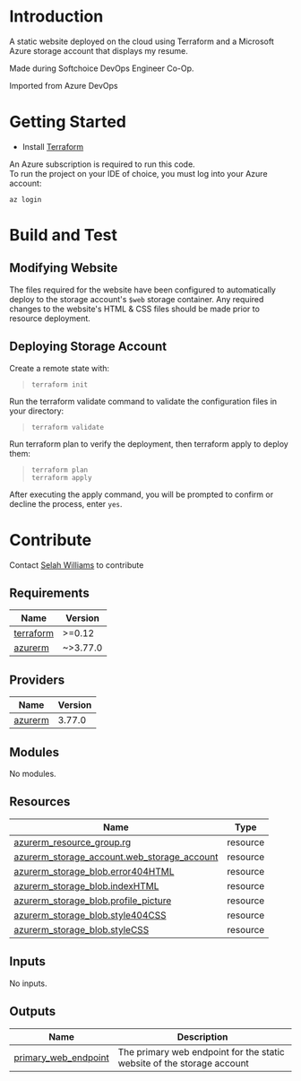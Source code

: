 
# Introduction 
A static website deployed on the cloud using Terraform and a Microsoft Azure storage account that displays my resume.

Made during Softchoice DevOps Engineer Co-Op.

Imported from Azure DevOps

# Getting Started
* Install [Terraform](https://learn.hashicorp.com/terraform/getting-started/install)

<p>An Azure subscription is required to run this code.<br>
To run the project on your IDE of choice, you must log into your Azure account:</p>

`az login`

# Build and Test

## Modifying Website
The files required for the website have been configured to automatically deploy to the storage account's `$web` storage container. Any required changes to the website's HTML & CSS files should be made prior to resource deployment.

## Deploying Storage Account
Create a remote state with:

> `terraform init`

Run the terraform validate command to validate the configuration files in your directory:

> `terraform validate`

Run terraform plan to verify the deployment, then terraform apply to deploy them:

> `terraform plan`<br>
> `terraform apply`

After executing the apply command, you will be prompted to confirm or decline the process, enter `yes`.

# Contribute
Contact [Selah Williams](mailto:selah.williams@softchoice.com) to contribute

<!-- BEGIN_TF_DOCS -->
## Requirements

| Name | Version |
|------|---------|
| <a name="requirement_terraform"></a> [terraform](#requirement\_terraform) | >=0.12 |
| <a name="requirement_azurerm"></a> [azurerm](#requirement\_azurerm) | ~>3.77.0 |

## Providers

| Name | Version |
|------|---------|
| <a name="provider_azurerm"></a> [azurerm](#provider\_azurerm) | 3.77.0 |

## Modules

No modules.

## Resources

| Name | Type |
|------|------|
| [azurerm_resource_group.rg](https://registry.terraform.io/providers/hashicorp/azurerm/latest/docs/resources/resource_group) | resource |
| [azurerm_storage_account.web_storage_account](https://registry.terraform.io/providers/hashicorp/azurerm/latest/docs/resources/storage_account) | resource |
| [azurerm_storage_blob.error404HTML](https://registry.terraform.io/providers/hashicorp/azurerm/latest/docs/resources/storage_blob) | resource |
| [azurerm_storage_blob.indexHTML](https://registry.terraform.io/providers/hashicorp/azurerm/latest/docs/resources/storage_blob) | resource |
| [azurerm_storage_blob.profile_picture](https://registry.terraform.io/providers/hashicorp/azurerm/latest/docs/resources/storage_blob) | resource |
| [azurerm_storage_blob.style404CSS](https://registry.terraform.io/providers/hashicorp/azurerm/latest/docs/resources/storage_blob) | resource |
| [azurerm_storage_blob.styleCSS](https://registry.terraform.io/providers/hashicorp/azurerm/latest/docs/resources/storage_blob) | resource |

## Inputs

No inputs.

## Outputs

| Name | Description |
|------|-------------|
| <a name="output_primary_web_endpoint"></a> [primary\_web\_endpoint](#output\_primary\_web\_endpoint) | The primary web endpoint for the static website of the storage account |
<!-- END_TF_DOCS -->
